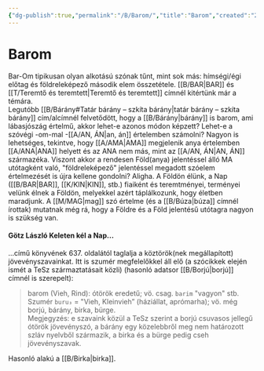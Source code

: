 ```yaml
---
{"dg-publish":true,"permalink":"/B/Barom/","title":"Barom","created":"2023-11-09T08:31","updated":"2025-06-07T19:47"}
---
```



# Barom

Bar-Om tipikusan olyan alkotású szónak tűnt, mint sok más: hímségi/égi előtag és földreleképező második elem összetétele. [[B/BAR\|BAR]] és [[T/Teremtő és teremtett\|Teremtő és teremtett]] címnél kitértünk már a témára.  
Legutóbb [[B/Bárány#Tatár bárány – szkíta bárány\|tatár bárány – szkíta bárány]] cím/alcímnél felvetődött, hogy a [[B/Bárány\|bárány]] is barom, ami lábasjószág értelmű, akkor lehet-e azonos módon képzett? Lehet-e a szóvégi -om-mal -[[A/AN, ÁN\|an, án]] értelemben számolni? Nagyon is lehetséges, tekintve, hogy [[A/AMA\|AMA]] megjelenik anya értelemben [[A/ANA\|ANA]] helyett és az ANA nem más, mint az [[A/AN, ÁN\|AN, ÁN]] származéka. Viszont akkor a rendesen Föld(anya) jelentéssel álló MA utótagként való, "földreleképező" jelentéssel megadott szóelem értelmezését is újra kellene gondolni? Aligha. A Földön élünk, a Nap ([[B/BAR\|BAR]], [[K/KIN\|KIN]], stb.) fiaiként és teremtményei, terményei velünk élnek a Földön, melyekkel azért táplálkozunk, hogy életben maradjunk. A [[M/MAG\|mag]] szó értelme (és a [[B/Búza\|búza]] címnél írottak) mutatnak még rá, hogy a Földre és a Föld jelentésű utótagra nagyon is szükség van.  

#### Götz László Keleten kél a Nap...

...című könyvének 637. oldalától taglalja a köztörök(nek megállapított) jövevényszavainkat. Itt is szumér megfelelőkkel áll elő (a szócikkek elején ismét a TeSz származtatásait közli) (hasonló adatsor [[B/Borjú\|borjú]] címnél is szerepelt):
> barom (Vieh, Rind): ótörök eredetű; vö. csag. `barim` "vagyon" stb. Szumér `buru₃` = "Vieh, Kleinvieh” (háziállat, aprómarha); vö. még borjú, bárány, birka, bürge.  
> Megjegyzés: e szavaink közül a TeSz szerint a borjú csuvasos jellegű ótörök jövevényszó, a bárány egy közelebbről meg nem határozott szláv nyelvből származik, a birka és a bürge pedig cseh jövevényszavak.  

Hasonló alakú a [[B/Birka\|birka]].  